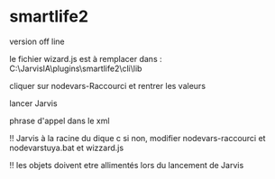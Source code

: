 # smartlife2
 version off line

le fichier wizard.js est à remplacer dans : C:\JarvisIA\plugins\smartlife2\cli\lib

cliquer sur nodevars-Raccourci et rentrer les valeurs

lancer Jarvis

phrase d'appel dans le xml

!! Jarvis à la racine du dique c
si non, modifier nodevars-raccourci et nodevarstuya.bat et wizzard.js

!! les objets doivent etre allimentés lors du lancement de Jarvis